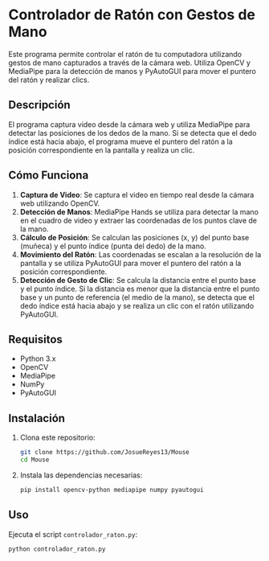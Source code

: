 # Controlador de Ratón con Gestos de Mano

Este programa permite controlar el ratón de tu computadora utilizando gestos de mano capturados a través de la cámara web. Utiliza OpenCV y MediaPipe para la detección de manos y PyAutoGUI para mover el puntero del ratón y realizar clics.

## Descripción

El programa captura video desde la cámara web y utiliza MediaPipe para detectar las posiciones de los dedos de la mano. Si se detecta que el dedo índice está hacia abajo, el programa mueve el puntero del ratón a la posición correspondiente en la pantalla y realiza un clic.

## Cómo Funciona

1. **Captura de Video**: Se captura el video en tiempo real desde la cámara web utilizando OpenCV.
2. **Detección de Manos**: MediaPipe Hands se utiliza para detectar la mano en el cuadro de video y extraer las coordenadas de los puntos clave de la mano.
3. **Cálculo de Posición**: Se calculan las posiciones (x, y) del punto base (muñeca) y el punto índice (punta del dedo) de la mano.
4. **Movimiento del Ratón**: Las coordenadas se escalan a la resolución de la pantalla y se utiliza PyAutoGUI para mover el puntero del ratón a la posición correspondiente.
5. **Detección de Gesto de Clic**: Se calcula la distancia entre el punto base y el punto índice. Si la distancia es menor que la distancia entre el punto base y un punto de referencia (el medio de la mano), se detecta que el dedo índice está hacia abajo y se realiza un clic con el ratón utilizando PyAutoGUI.

## Requisitos

- Python 3.x
- OpenCV
- MediaPipe
- NumPy
- PyAutoGUI

## Instalación

1. Clona este repositorio:
    ```bash
    git clone https://github.com/JosueReyes13/Mouse
    cd Mouse
    ```

2. Instala las dependencias necesarias:
    ```bash
    pip install opencv-python mediapipe numpy pyautogui
    ```

## Uso

Ejecuta el script `controlador_raton.py`:
```bash
python controlador_raton.py
